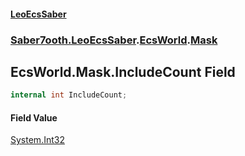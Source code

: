 #### [LeoEcsSaber](index.md 'index')
### [Saber7ooth.LeoEcsSaber](Saber7ooth.LeoEcsSaber.md 'Saber7ooth.LeoEcsSaber').[EcsWorld](EcsWorld.md 'Saber7ooth.LeoEcsSaber.EcsWorld').[Mask](EcsWorld.Mask.md 'Saber7ooth.LeoEcsSaber.EcsWorld.Mask')

## EcsWorld.Mask.IncludeCount Field

```csharp
internal int IncludeCount;
```

#### Field Value
[System.Int32](https://docs.microsoft.com/en-us/dotnet/api/System.Int32 'System.Int32')